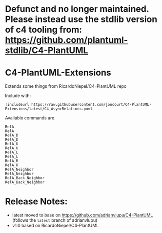 # Defunct and no longer maintained. Please instead use the stdlib version of c4 tooling from: https://github.com/plantuml-stdlib/C4-PlantUML


# C4-PlantUML-Extensions

Extends some things from RicardoNiepel/C4-PlantUML repo

Include with:
```
!includeurl https://raw.githubusercontent.com/joncourt/C4-PlantUML-Extensions/latest/C4_AsyncRelations.puml
```

Available commands are:
```
RelA 
RelA 
RelA_D
RelA_D
RelA_U
RelA_U
RelA_L
RelA_L
RelA_R
RelA_R
RelA_Neighbor
RelA_Neighbor
RelA_Back_Neighbor
RelA_Back_Neighbor
```

# Release Notes:
* latest moved to base on https://github.com/adrianvlupu/C4-PlantUML (follows the `latest` branch of adrianvlupu)
* v1.0 based on RicardoNiepel/C4-PlantUML
